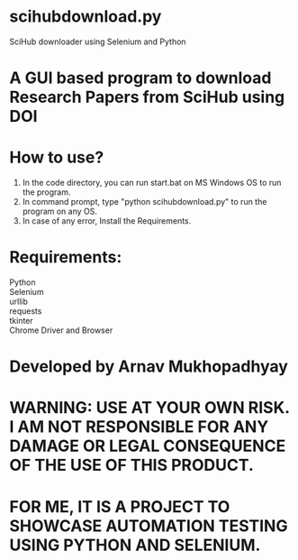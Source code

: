 # scihubdownload.py  
SciHub downloader using Selenium and Python  
  
  
# A GUI based program to download Research Papers from SciHub using DOI  
  
# How to use?  
1. In the code directory, you can run start.bat on MS Windows OS to run the program.  
2. In command prompt, type "python scihubdownload.py" to run the program on any OS.  
3. In case of any error, Install the Requirements.  
  
  
  
# Requirements:  
Python  
Selenium  
urllib  
requests  
tkinter  
Chrome Driver and Browser  
  
  
# Developed by Arnav Mukhopadhyay  
  
# WARNING: USE AT YOUR OWN RISK. I AM NOT RESPONSIBLE FOR ANY DAMAGE OR LEGAL CONSEQUENCE OF THE USE OF THIS PRODUCT.  
# FOR ME, IT IS A PROJECT TO SHOWCASE AUTOMATION TESTING USING PYTHON AND SELENIUM.  
  

